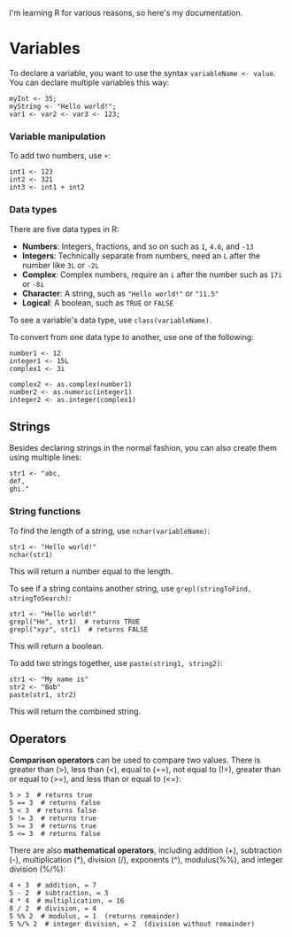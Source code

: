 I'm learning R for various reasons, so here's my documentation.

# Variables
To declare a variable, you want to use the syntax `variableName <- value`. You can declare multiple variables this way:
```
myInt <- 35;
myString <- "Hello world!";
var1 <- var2 <- var3 <- 123;
```

### Variable manipulation
To add two numbers, use `+`:
```
int1 <- 123
int2 <- 321
int3 <- int1 + int2
```

### Data types
There are five data types in R:
- **Numbers**: Integers, fractions, and so on such as `1`, `4.6`, and `-13`
- **Integers**: Technically separate from numbers, need an `L` after the number like `3L` or `-2L`
- **Complex**: Complex numbers, require an `i` after the number such as `17i` or `-8i`
- **Character**: A string, such as `"Hello world!"` or `"11.5"`
- **Logical**: A boolean, such as `TRUE` or `FALSE`

To see a variable's data type, use `class(variableName)`.

To convert from one data type to another, use one of the following:
```
number1 <- 12
integer1 <- 15L
complex1 <- 3i

complex2 <- as.complex(number1)
number2 <- as.numeric(integer1)
integer2 <- as.integer(complex1)
```

## Strings
Besides declaring strings in the normal fashion, you can also create them using multiple lines:
```
str1 <- "abc,
def,
ghi."
```

### String functions
To find the length of a string, use `nchar(variableName)`:
```
str1 <- "Hello world!"
nchar(str1)
```
This will return a number equal to the length.

To see if a string contains another string, use `grepl(stringToFind, stringToSearch)`:
```
str1 <- "Hello world!"
grepl("He", str1)  # returns TRUE
grepl("xyz", str1)  # returns FALSE
```
This will return a boolean.

To add two strings together, use `paste(string1, string2)`:
```
str1 <- "My name is"
str2 <- "Bob"
paste(str1, str2)
```
This will return the combined string.

## Operators
**Comparison operators** can be used to compare two values. There is greater than (>), less than (<), equal to (\==), not equal to (!=), greater than or equal to (>=), and less than or equal to (<=):
```
5 > 3  # returns true
5 == 3  # returns false
5 < 3  # returns false
5 != 3  # returns true
5 >= 3  # returns true
5 <= 3  # returns false
```

There are also **mathematical operators**, including addition (+), subtraction (-), multiplication   (\*), division (/), exponents (^), modulus(%%), and integer division (%/%):
```
4 + 3  # addition, = 7
5 - 2  # subtraction, = 3
4 * 4  # multiplication, = 16
8 / 2  # division, = 4
5 %% 2  # modulus, = 1  (returns remainder)
5 %/% 2  # integer division, = 2  (division without remainder)
```
